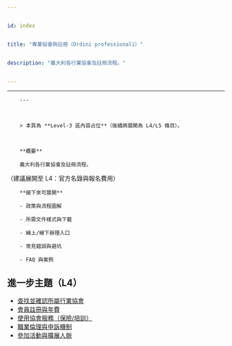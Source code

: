 ---
id: index
title: "專業協會與註冊（Ordini professionali）"
description: "義大利各行業協會及註冊流程。"
---

---
        ---

        > 本頁為 **Level‑3 區內容占位**（後續將展開為 L4/L5 條目）。

        **概要**
        義大利各行業協會及註冊流程。
（建議展開至 L4：官方名錄與報名費用）

        **接下來可展開**
        - 政策與流程圖解
        - 所需文件樣式與下載
        - 線上/線下辦理入口
        - 常見錯誤與避坑
        - FAQ 與案例

## 進一步主題（L4）

- [查找並確認所屬行業協會](./find-ordine/)
- [會員註冊與年費](./register-membership/)
- [使用協會服務（保險/培訓）](./use-association-services/)
- [職業倫理與申訴機制](./ethics-complaints/)
- [參加活動與擴展人脈](./events-networking/)
